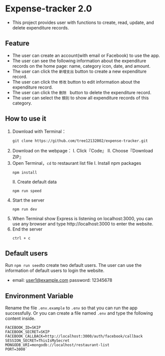 # Expense-tracker 2.0
* This project provides user with functions to create, read, update, and delete expenditure records.
## Feature
* The user can create an account(with email or Facebook) to use the app.
* The user can see the following information about the expenditure records on the home page: name, category icon, date, and amount.
* The user can click the `新增支出` button to create a new expenditure record.
* The user can click the `修改` button to edit information about the expenditure record.
* The user can click the `刪除 ` button to delete the expenditure record.
* The user can select the `類別` to show all expenditure records of this category.
## How to use it 
1. Download with Terminal：
    ```
    git clone https://github.com/tree12132002/expense-tracker.git
    ```
2. Download on the webpage：
   I. Click『Code』
   II. Choose『Download ZIP』
3. Open Terminal，`cd` to restaurant list file
   I. Install npm packages
    ```
    npm install
    ```
    II. Create default data
    ```
    npm run speed

    ```
4. Start the server
    ```
    npm run dev
    ```
5. When Terminal show Express is listening on localhost:3000, you can use any browser and type http://localhost:3000 to enter the website.
6. End the server
   ```
   ctrl + c
   ```
## Default users
Run `npm run seed`to create two default users.
The user can use the information of default users to login the website.
* email: user1@example.com password: 12345678
## Environment Variable
Rename the file `.env.example` to `.env` so that you can run the app successfully.
Or you can create a file named `.env` and type the following content inside.
```
FACEBOOK_ID=SKIP
FACEBOOK_SECRET=SKIP
FACEBOOK_CALLBACK=http://localhost:3000/auth/facebook/callback
SESSION_SECRET=ThisIsMySecret
MONGODB_URI=mongodb://localhost/restaurant-list
PORT=3000`

```